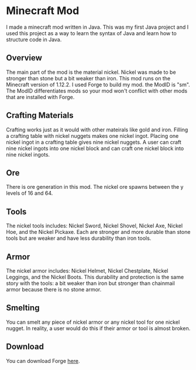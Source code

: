 # Minecraft Mod

I made a minecraft mod written in Java. This was my first Java project and I used this project as a way to learn the syntax of Java and learn how to structure code in Java. 

## Overview
The main part of the mod is the material nickel. Nickel was made to be stronger than stone but a bit weaker than iron. This mod runs on the Minecraft version of 1.12.2. I used Forge to build my mod. the ModID is "sm". The ModID differentiates mods so your mod won't conflict with other mods that are installed with Forge.

## Crafting Materials
Crafting works just as it would with other mateirals like gold and iron. Filling a crafting table with nickel nuggets makes one nickel ingot. Placing one nickel ingot in a crafting table gives nine nickel nuggets. A user can craft nine nickel ingots into one nickel block and can craft one nickel block into nine nickel ingots.

## Ore
There is ore generation in this mod. The nickel ore spawns between the y levels of 16 and 64.

## Tools
The nickel tools includes: Nickel Sword, Nickel Shovel, Nickel Axe, Nickel Hoe, and the Nickel Pickaxe. Each are stronger and more durable than stone tools but are weaker and have less durability than iron tools.

## Armor
The nickel armor includes: Nickel Helmet, Nickel Chestplate, Nickel Leggings, and the Nickel Boots. This durability and protection is the same story with the tools: a bit weaker than iron but stronger than chainmail armor because there is no stone armor.

## Smelting
You can smelt any piece of nickel armor or any nickel tool for one nickel nugget. In reality, a user would do this if their armor or tool is almost broken.

## Download
You can download Forge [here](http://files.minecraftforge.net/).
